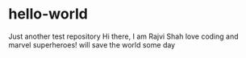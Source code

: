 # hello-world
Just another test repository
Hi there, I am Rajvi Shah
love coding and marvel superheroes!
will save the world some day
